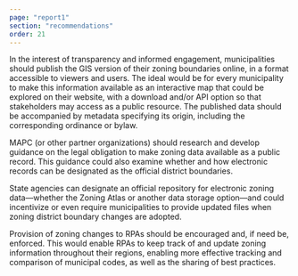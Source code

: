 ```yaml
---
page: "report1"
section: "recommendations"
order: 21
---
```

In the interest of transparency and informed engagement, municipalities should publish the GIS version of their zoning boundaries online, in a format accessible to viewers and users. The ideal would be for every municipality to make this information available as an interactive map that could be explored on their website, with a download and/or API option so that stakeholders may access as a public resource. The published data should be accompanied by metadata specifying its origin, including the corresponding ordinance or bylaw.

MAPC (or other partner organizations) should research and develop guidance on the legal obligation to make zoning data available as a public record. This guidance could also examine whether and how electronic records can be designated as the official district boundaries.

State agencies can designate an official repository for electronic zoning data—whether the Zoning Atlas or another data storage option—and could incentivize or even require municipalities to provide updated files when zoning district boundary changes are adopted.

Provision of zoning changes to RPAs should be encouraged and, if need be, enforced. This would enable RPAs to keep track of and update zoning information throughout their regions, enabling more effective tracking and comparison of municipal codes, as well as the sharing of best practices.